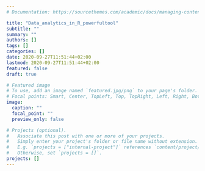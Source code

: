```yaml
---
# Documentation: https://sourcethemes.com/academic/docs/managing-content/

title: "Data_analytics_in_R_powerfultool"
subtitle: ""
summary: ""
authors: []
tags: []
categories: []
date: 2020-09-27T11:51:44+02:00
lastmod: 2020-09-27T11:51:44+02:00
featured: false
draft: true

# Featured image
# To use, add an image named `featured.jpg/png` to your page's folder.
# Focal points: Smart, Center, TopLeft, Top, TopRight, Left, Right, BottomLeft, Bottom, BottomRight.
image:
  caption: ""
  focal_point: ""
  preview_only: false

# Projects (optional).
#   Associate this post with one or more of your projects.
#   Simply enter your project's folder or file name without extension.
#   E.g. `projects = ["internal-project"]` references `content/project/deep-learning/index.md`.
#   Otherwise, set `projects = []`.
projects: []
---
```

